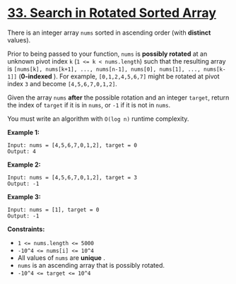 # [33. Search in Rotated Sorted Array](https://leetcode.com/problems/search-in-rotated-sorted-array/description/)

There is an integer array `nums` sorted in ascending order (with **distinct**  values).

Prior to being passed to your function, `nums` is **possibly rotated**  at an unknown pivot index `k` (`1 <= k < nums.length`) such that the resulting array is `[nums[k], nums[k+1], ..., nums[n-1], nums[0], nums[1], ..., nums[k-1]]` (**0-indexed** ). For example, `[0,1,2,4,5,6,7]` might be rotated at pivot index `3` and become `[4,5,6,7,0,1,2]`.

Given the array `nums` **after**  the possible rotation and an integer `target`, return the index of `target` if it is in `nums`, or `-1` if it is not in `nums`.

You must write an algorithm with `O(log n)` runtime complexity.

**Example 1:** 

```
Input: nums = [4,5,6,7,0,1,2], target = 0
Output: 4
```

**Example 2:** 

```
Input: nums = [4,5,6,7,0,1,2], target = 3
Output: -1
```

**Example 3:** 

```
Input: nums = [1], target = 0
Output: -1
```

**Constraints:** 

- `1 <= nums.length <= 5000`
- `-10^4 <= nums[i] <= 10^4`
- All values of `nums` are **unique** .
- `nums` is an ascending array that is possibly rotated.
- `-10^4 <= target <= 10^4`